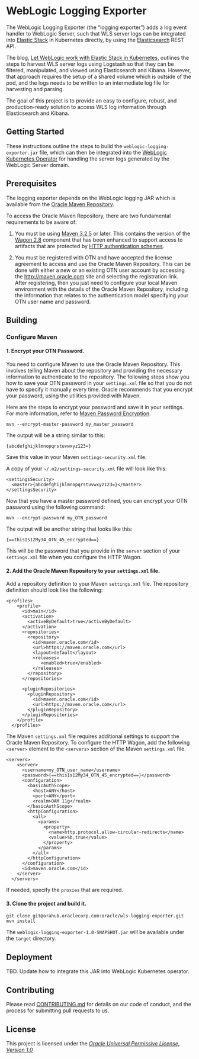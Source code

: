 # WebLogic Logging Exporter

The WebLogic Logging Exporter (the "logging exporter") adds a log event handler to WebLogic Server, such that WLS server logs can be integrated into [Elastic Stack](https://www.elastic.co/products) in Kubernetes directly,  by using the [Elasticsearch](https://www.elastic.co/products/elasticsearch) REST API.  

The blog, [Let WebLogic work with Elastic Stack in Kubernetes](https://blogs.oracle.com/weblogicserver/let-weblogic-work-with-elk-in-kubernetes), outlines the steps to harvest WLS server logs using Logstash so that they can be filtered, manipulated, and viewed using Elasticsearch and Kibana.
However, that approach requires the setup of a shared volume which is outside of the pod, and the logs needs to be written to an intermediate log file for harvesting and parsing.

The goal of this project is to provide an easy to configure, robust, and production-ready solution to access WLS log information through Elasticsearch and Kibana.

## Getting Started

These instructions outline the steps to build the `weblogic-logging-exporter.jar` file, which can then be integrated into the [WebLogic Kubernetes Operator](https://github.com/oracle/weblogic-kubernetes-operator/) for handling the server logs generated by the WebLogic Server domain.

## Prerequisites

The logging exporter depends on the WebLogic logging JAR which is available from the [ Oracle Maven Repository](http://maven.oracle.com/).

To access the Oracle Maven Repository, there are two fundamental requirements to be aware of:

1. You must be using [Maven 3.2.5](http://maven.apache.org/docs/3.2.5/release-notes.html) or later.  This contains the version of the [Wagon 2.8](http://maven.apache.org/wagon/) component that has been enhanced to support access to artifacts that are protected by [HTTP authentication schemes](https://issues.apache.org/jira/projects/WAGON/issues/WAGON-422).

2. You must be registered with OTN and have accepted the license agreement to access and use the Oracle Maven Repository.  This can be done with either a new or an existing OTN user account by accessing the http://maven.oracle.com site and selecting the registration link.  
After registering, then you just need to configure your local Maven environment with the details of the Oracle Maven Repository, including the information that relates to the authentication model specifying your OTN user name and password.

## Building
### Configure Maven

#### 1. Encrypt your OTN Password.

You need to configure Maven to use the Oracle Maven Repository. This involves telling Maven about the repository and providing the necessary information to authenticate to the repository.
The following steps show you how to save your OTN password in your `settings.xml` file so  that you do not have to specify it manually every time.
Oracle recommends that you encrypt your password, using the utilities provided with Maven.

Here are the steps to encrypt your password and save it in your settings.   For more information, refer to [Maven Password Encryption](http://maven.apache.org/guides/mini/guide-encryption.html).

```
mvn --encrypt-master-password my_master_password

```
The output will be a string similar to this:  

`{abcdefghijklmnopqrstuvwxyz123=}`

Save this value in your Maven `settings-security.xml` file.

A copy of your `~/.m2/settings-security.xml` file will look like this:
```
<settingsSecurity>
  <master>{abcdefghijklmnopqrstuvwxyz123=}</master>
</settingsSecurity>
```

Now that you have a master password defined, you can encrypt your OTN password using the following command:
```
mvn --encrypt-password my_OTN_password
```
The output will be another string that looks like this:  

`{==thisIs12My34_OTN_45_encrypted==}`

This will be the password that you provide in the `server` section of your `settings.xml` file when you configure the HTTP Wagon.  

#### 2. Add the Oracle Maven Repository to your `settings.xml` file.

Add a repository definition to your Maven `settings.xml` file. The repository definition should look like the following:

```
<profiles>
    <profile>
      <id>main</id>
      <activation>
        <activeByDefault>true</activeByDefault>
      </activation>
      <repositories>
        <repository>
          <id>maven.oracle.com</id>
          <url>https://maven.oracle.com</url>
          <layout>default</layout>
          <releases>
             <enabled>true</enabled>
          </releases>
        </repository>
      </repositories>

      <pluginRepositories>
        <pluginRepository>
          <id>maven.oracle.com</id>
          <url>https://maven.oracle.com</url>
        </pluginRepository>
      </pluginRepositories>
    </profile>
  </profiles>
```

The Maven `settings.xml` file requires additional settings to support the Oracle Maven Repository.
To configure the HTTP Wagon, add the following `<server>` element to the `<servers>` section of the Maven `settings.xml` file.
```
<servers>
    <server>
      <username>my_OTN_user_name</username>
      <password>{==thisIs12My34_OTN_45_encrypted==}</password>
      <configuration>
        <basicAuthScope>
          <host>ANY</host>
          <port>ANY</port>
          <realm>OAM 11g</realm>
        </basicAuthScope>
        <httpConfiguration>
          <all>
            <params>
              <property>
                <name>http.protocol.allow-circular-redirects</name>
                <value>%b,true</value>
              </property>
            </params>
          </all>
        </httpConfiguration>
      </configuration>
      <id>maven.oracle.com</id>
    </server>
  </servers>
```

If needed, specify the `proxies` that are required.

#### 3. Clone the project and build it.
```
git clone git@orahub.oraclecorp.com:oracle/wls-logging-exporter.git
mvn install
```

The `weblogic-logging-exporter-1.0-SNAPSHOT.jar` will be available under the `target` directory.

## Deployment

TBD.  Update how to integrate this JAR into WebLogic Kubernetes operator.

## Contributing

Please read [CONTRIBUTING.md](https://gist.github.com/PurpleBooth/b24679402957c63ec426) for details on our code of conduct, and the process for submitting pull requests to us.


## License

This project is licensed under the [_Oracle Universal Permissive License, Version 1.0_](http://oss.oracle.com/licenses/upl)

